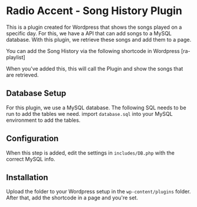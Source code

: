 # Radio Accent - Song History Plugin
This is a plugin created for Wordpress that shows the songs played on a specific day.
For this, we have a API that can add songs to a MySQL database. With this plugin, we retrieve these songs and add them to a page.

You can add the Song History via the following shortcode in Wordpress
    [ra-playlist]

When you've added this, this will call the Plugin and show the songs that are retrieved.

## Database Setup
For this plugin, we use a MySQL database. The following SQL needs to be run to add the tables we need.
import `database.sql` into your MySQL environment to add the tables.

## Configuration
When this step is added, edit the settings in `includes/DB.php` with the correct MySQL info.

## Installation
Upload the folder to your Wordpress setup in the `wp-content/plugins` folder. After that, add the shortcode in a page and you're set.